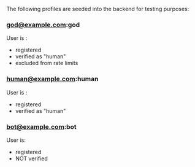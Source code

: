 The following profiles are seeded into the backend for testing purposes:

### god@example.com:god
User is :
- registered
- verified as "human"
- excluded from rate limits

### human@example.com:human
User is :
- registered
- verified as "human"

### bot@example.com:bot
User is:
- registered
- NOT verified

